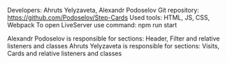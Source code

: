 Developers: Ahruts Yelyzaveta, Alexandr Podoselov
Git repository: https://github.com/Podoselov/Step-Cards
Used tools: HTML, JS, CSS, Webpack
To open LiveServer use command: npm run start

Alexandr Podoselov is responsible for sections: Header, Filter and relative listeners and classes
Ahruts Yelyzaveta is responsible for sections: Visits, Cards and relative listeners and classes
